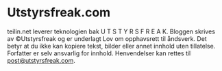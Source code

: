 Utstyrsfreak.com
================
teilin.net leverer teknologien bak U T S T Y R S F R E A K. 
Bloggen skrives av ©Utstyrsfreak og er underlagt Lov om opphavsrett til åndsverk. 
Det betyr at du ikke kan kopiere tekst, bilder eller annet innhold uten tillatelse.
Forfatter er selv ansvarlig for innhold. Henvendelser kan rettes til post@utstyrsfreak.com.
